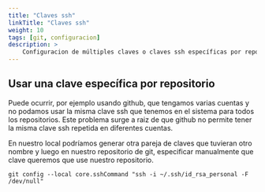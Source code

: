 ```yaml
---
title: "Claves ssh"
linkTitle: "Claves ssh"
weight: 10
tags: [git, configuracion]
description: >
    Configuracion de múltiples claves o claves ssh específicas por repositorio
---
```


## Usar una clave específica por repositorio
Puede ocurrir, por ejemplo usando github, que tengamos varias cuentas y no podamos usar la misma clave ssh que tenemos en el sistema para todos los repositorios. Este problema surge a raiz de que github no permite tener la misma clave ssh repetida en diferentes cuentas.

En nuestro local podríamos generar otra pareja de claves que tuvieran otro nombre y luego en nuestro repositorio de git, especificar manualmente que clave queremos que use nuestro repositorio. 
``` shell
git config --local core.sshCommand "ssh -i ~/.ssh/id_rsa_personal -F /dev/null"
```

